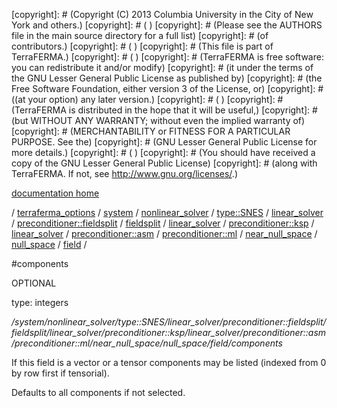 [copyright]: # (Copyright (C) 2013 Columbia University in the City of New York and others.)
[copyright]: # ( )
[copyright]: # (Please see the AUTHORS file in the main source directory for a full list)
[copyright]: # (of contributors.)
[copyright]: # ( )
[copyright]: # (This file is part of TerraFERMA.)
[copyright]: # ( )
[copyright]: # (TerraFERMA is free software: you can redistribute it and/or modify)
[copyright]: # (it under the terms of the GNU Lesser General Public License as published by)
[copyright]: # (the Free Software Foundation, either version 3 of the License, or)
[copyright]: # ((at your option) any later version.)
[copyright]: # ( )
[copyright]: # (TerraFERMA is distributed in the hope that it will be useful,)
[copyright]: # (but WITHOUT ANY WARRANTY; without even the implied warranty of)
[copyright]: # (MERCHANTABILITY or FITNESS FOR A PARTICULAR PURPOSE. See the)
[copyright]: # (GNU Lesser General Public License for more details.)
[copyright]: # ( )
[copyright]: # (You should have received a copy of the GNU Lesser General Public License)
[copyright]: # (along with TerraFERMA. If not, see <http://www.gnu.org/licenses/>.)

[documentation home](Documentation)

/ [terraferma_options](../../../../../../../../../../../../../../../terraferma_options) / [system](../../../../../../../../../../../../../../system) / [nonlinear_solver](../../../../../../../../../../../../../nonlinear_solver) / [type::SNES](../../../../../../../../../../../../type__SNES) / [linear_solver](../../../../../../../../../../../linear_solver) / [preconditioner::fieldsplit](../../../../../../../../../../preconditioner__fieldsplit) / [fieldsplit](../../../../../../../../../fieldsplit) / [linear_solver](../../../../../../../../linear_solver) / [preconditioner::ksp](../../../../../../../preconditioner__ksp) / [linear_solver](../../../../../../linear_solver) / [preconditioner::asm](../../../../../preconditioner__asm) / [preconditioner::ml](../../../../preconditioner__ml) / [near_null_space](../../../near_null_space) / [null_space](../../null_space) / [field](../field) /

#components

OPTIONAL 

type: integers

*/system/nonlinear_solver/type::SNES/linear_solver/preconditioner::fieldsplit/fieldsplit/linear_solver/preconditioner::ksp/linear_solver/preconditioner::asm/preconditioner::ml/near_null_space/null_space/field/components*

If this field is a vector or a tensor components may be listed (indexed from 0 by row first if tensorial).

Defaults to all components if not selected.

[autogenerated]: # (This file was automatically generated from the schema file:/home/cwilson/repos/github/TerraFERMA/TerraFERMA/buckettools/schemas/solvers.rng.)

